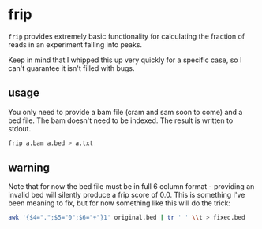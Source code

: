 # frip

`frip` provides extremely basic functionality for calculating the fraction of reads in an experiment falling into peaks. 

Keep in mind that I whipped this up very quickly for a specific case, so I can't guarantee it isn't filled with bugs.

## usage

You only need to provide a bam file (cram and sam soon to come) and a bed file. The bam doesn't need to be indexed. The result is written to stdout.

```bash
frip a.bam a.bed > a.txt
```

## warning

Note that for now the bed file must be in full 6 column format - providing an invalid bed will silently produce a frip score of 0.0. This is something I've been meaning to fix, but for now something like this will do the trick:

```bash
awk '{$4=".";$5="0";$6="+"}1' original.bed | tr ' ' \\t > fixed.bed
```
